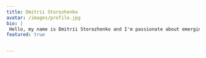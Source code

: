 ```yaml
---
title: Dmitrii Storozhenko
avatar: /images/profile.jpg
bio: |
 Hello, my name is Dmitrii Storozhenko and I'm passionate about emerging technologies and helping people grow.  
featured: true


---
```


